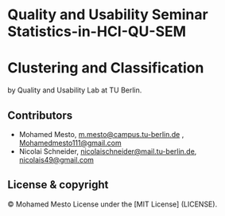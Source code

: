 # Quality and Usability Seminar Statistics-in-HCI-QU-SEM
# Clustering and Classification
by Quality and Usability Lab at TU Berlin.



## Contributors
- Mohamed Mesto, m.mesto@campus.tu-berlin.de  , Mohamedmesto111@gmail.com
- Nicolai Schneider, nicolaischneider@mail.tu-berlin.de, nicolais49@gmail.com



## License & copyright
© Mohamed Mesto
License under the [MIT License] (LICENSE).
